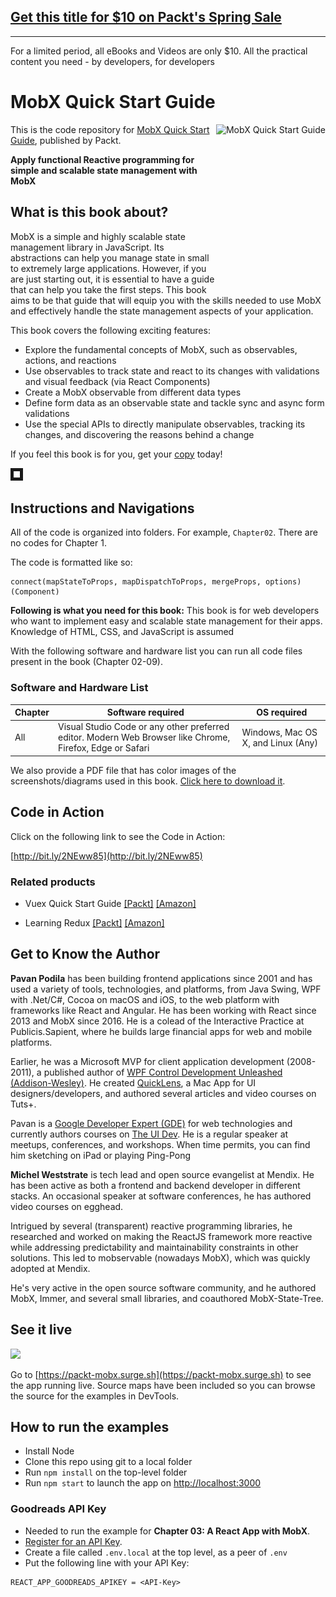 ## [Get this title for $10 on Packt's Spring Sale](https://www.packt.com/B10934?utm_source=github&utm_medium=packt-github-repo&utm_campaign=spring_10_dollar_2022)
-----
For a limited period, all eBooks and Videos are only $10. All the practical content you need \- by developers, for developers

# MobX Quick Start Guide

<a href="https://www.packtpub.com/web-development/mobx-quick-start-guide?utm_source=github&utm_medium=repository&utm_campaign=9781789344837 "><img src="https://d1ldz4te4covpm.cloudfront.net/sites/default/files/imagecache/ppv4_main_book_cover/B10934.png" alt="MobX Quick Start Guide" height="256px" align="right"></a>

This is the code repository for [MobX Quick Start Guide](https://www.packtpub.com/web-development/mobx-quick-start-guide?utm_source=github&utm_medium=repository&utm_campaign=9781789344837), published by Packt.

**Apply functional Reactive programming for simple and scalable state management with MobX**

## What is this book about?

MobX is a simple and highly scalable state management library in JavaScript. Its abstractions can help you manage state in small to extremely large applications. However, if you are just starting out, it is essential to have a guide that can help you take the first steps. This book aims to be that guide that will equip you with the skills needed to use MobX and effectively handle the state management aspects of your application.

This book covers the following exciting features:

-   Explore the fundamental concepts of MobX, such as observables, actions, and reactions
-   Use observables to track state and react to its changes with validations and visual feedback (via React Components)
-   Create a MobX observable from different data types
-   Define form data as an observable state and tackle sync and async form validations
-   Use the special APIs to directly manipulate observables, tracking its changes, and discovering the reasons behind a change

If you feel this book is for you, get your [copy](https://www.amazon.com/dp/1-789-34483-2) today!

<a href="https://www.packtpub.com/?utm_source=github&utm_medium=banner&utm_campaign=GitHubBanner"><img src="https://raw.githubusercontent.com/PacktPublishing/GitHub/master/GitHub.png" 
alt="https://www.packtpub.com/" border="5" /></a>

## Instructions and Navigations

All of the code is organized into folders. For example, `Chapter02`. There are no codes for Chapter 1.

The code is formatted like so:

```
connect(mapStateToProps, mapDispatchToProps, mergeProps, options)(Component)
```

**Following is what you need for this book:**
This book is for web developers who want to implement easy and scalable state management for their apps. Knowledge of HTML, CSS, and JavaScript is assumed

With the following software and hardware list you can run all code files present in the book (Chapter 02-09).

### Software and Hardware List

| Chapter | Software required                                                                                         | OS required                        |
| ------- | --------------------------------------------------------------------------------------------------------- | ---------------------------------- |
| All     | Visual Studio Code or any other preferred editor. Modern Web Browser like Chrome, Firefox, Edge or Safari | Windows, Mac OS X, and Linux (Any) |

We also provide a PDF file that has color images of the screenshots/diagrams used in this book. [Click here to download it](https://www.packtpub.com/sites/default/files/downloads/MobXQuickStartGuide_ColorImages.pdf).

## Code in Action

Click on the following link to see the Code in Action:

[http://bit.ly/2NEww85](http://bit.ly/2NEww85)

### Related products

-   Vuex Quick Start Guide [[Packt]](https://www.packtpub.com/web-development/vuex-quick-start-guide?utm_source=github&utm_medium=repository&utm_campaign=9781788999939) [[Amazon]](https://www.amazon.com/dp/1-788-99993-2)

-   Learning Redux [[Packt]](https://www.packtpub.com/web-development/learning-redux?utm_source=github&utm_medium=repository&utm_campaign=9781786462398) [[Amazon]](https://www.amazon.com/dp/1-786-46239-7)

## Get to Know the Author

**Pavan Podila**
has been building frontend applications since 2001 and has used a variety of tools, technologies, and platforms, from Java Swing, WPF with .Net/C#, Cocoa on macOS and iOS, to the web platform with frameworks like React and Angular. He has been working with React since 2013 and MobX since 2016. He is a colead of the Interactive Practice at Publicis.Sapient, where he builds large financial apps for web and mobile platforms.

Earlier, he was a Microsoft MVP for client application development (2008-2011), a published author of [WPF Control
Development Unleashed (Addison-Wesley)](https://www.amazon.com/WPF-Control-Development-Unleashed-Experiences/dp/0672330334). He created [QuickLens](http://quicklensapp.com), a
Mac App for UI designers/developers, and authored several articles and video courses on Tuts+.

Pavan is a [Google Developer Expert (GDE)](https://developers.google.com/experts/people/pavan-podila) for web
technologies and currently authors courses on [The UI Dev](https://theuidev.com). He is a
regular speaker at meetups, conferences, and workshops. When time permits, you can find him sketching on iPad or playing Ping-Pong

**Michel Weststrate**
is tech lead and open source evangelist at Mendix. He has been active as both a frontend and backend developer in different stacks. An occasional speaker at software conferences, he has authored video courses on egghead.

Intrigued by several (transparent) reactive programming libraries, he researched and worked on making the ReactJS framework more reactive while addressing predictability and maintainability constraints in other solutions. This led to mobservable (nowadays MobX), which was quickly adopted at Mendix.

He's very active in the open source software community, and he authored MobX, Immer, and several small libraries, and
coauthored MobX-State-Tree.

## See it live

<a href="https://packt-mobx.surge.sh"><img src="./src/core/app.png" height="400"></a>

Go to [https://packt-mobx.surge.sh](https://packt-mobx.surge.sh) to see the app running live. Source maps have been included so you can browse
the source for the examples in DevTools.

## How to run the examples

-   Install Node
-   Clone this repo using git to a local folder
-   Run `npm install` on the top-level folder
-   Run `npm start` to launch the app on [http://localhost:3000](http://localhost:3000)

### Goodreads API Key

-   Needed to run the example for **Chapter 03: A React App with MobX**.
-   [Register for an API Key](https://www.goodreads.com/api/keys).
-   Create a file called `.env.local` at the top level, as a peer of `.env`
-   Put the following line with your API Key:

```text
REACT_APP_GOODREADS_APIKEY = <API-Key>
```

